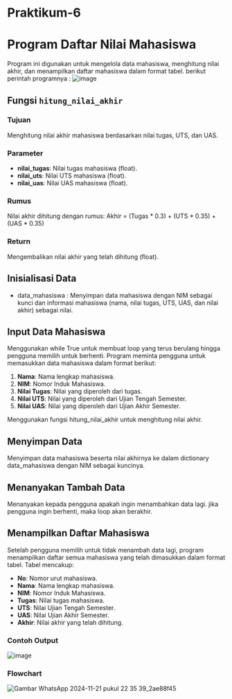 # Praktikum-6

# Program Daftar Nilai Mahasiswa
Program ini digunakan untuk mengelola data mahasiswa, menghitung nilai akhir, dan menampilkan daftar mahasiswa dalam format tabel. berikut perintah programnya :
![image](https://github.com/user-attachments/assets/155cf71e-cfde-4891-9019-c14bc04e9415)

## Fungsi `hitung_nilai_akhir`

### Tujuan

Menghitung nilai akhir mahasiswa berdasarkan nilai tugas, UTS, dan UAS.

### Parameter

- **nilai_tugas**: Nilai tugas mahasiswa (float).
- **nilai_uts**: Nilai UTS mahasiswa (float).
- **nilai_uas**: Nilai UAS mahasiswa (float).

### Rumus

Nilai akhir dihitung dengan rumus:
Akhir = (Tugas * 0.3) + (UTS * 0.35) + (UAS * 0.35)

### Return

Mengembalikan nilai akhir yang telah dihitung (float).

## Inisialisasi Data

- data_mahasiswa : Menyimpan data mahasiswa dengan NIM sebagai kunci dan informasi mahasiswa (nama, nilai tugas, UTS, UAS, dan nilai akhir) sebagai nilai.

## Input Data Mahasiswa

Menggunakan while True untuk membuat loop yang terus berulang hingga pengguna memilih untuk berhenti.
Program meminta pengguna untuk memasukkan data mahasiswa dalam format berikut:
1. **Nama**: Nama lengkap mahasiswa.
2. **NIM**: Nomor Induk Mahasiswa.
3. **Nilai Tugas**: Nilai yang diperoleh dari tugas.
4. **Nilai UTS**: Nilai yang diperoleh dari Ujian Tengah Semester.
5. **Nilai UAS**: Nilai yang diperoleh dari Ujian Akhir Semester.

Menggunakan fungsi hitung_nilai_akhir untuk menghitung nilai akhir.

## Menyimpan Data

Menyimpan data mahasiswa beserta nilai akhirnya ke dalam dictionary data_mahasiswa dengan NIM sebagai kuncinya.

## Menanyakan Tambah Data

Menanyakan kepada pengguna apakah ingin menambahkan data lagi. jika pengguna ingin berhenti, maka loop akan berakhir.

## Menampilkan Daftar Mahasiswa

Setelah pengguna memilih untuk tidak menambah data lagi, program menampilkan daftar semua mahasiswa yang telah dimasukkan dalam format tabel. Tabel mencakup:
- **No**: Nomor urut mahasiswa.
- **Nama**: Nama lengkap mahasiswa.
- **NIM**: Nomor Induk Mahasiswa.
- **Tugas**: Nilai tugas mahasiswa.
- **UTS**: Nilai Ujian Tengah Semester.
- **UAS**: Nilai Ujian Akhir Semester.
- **Akhir**: Nilai akhir yang telah dihitung.

### Contoh Output

![image](https://github.com/user-attachments/assets/6fd643dd-0f20-472b-8a2b-3393acb2fd5c)

### Flowchart

![Gambar WhatsApp 2024-11-21 pukul 22 35 39_2ae88f45](https://github.com/user-attachments/assets/e99065ad-cf76-4b56-bb19-8c22aa44e099)

